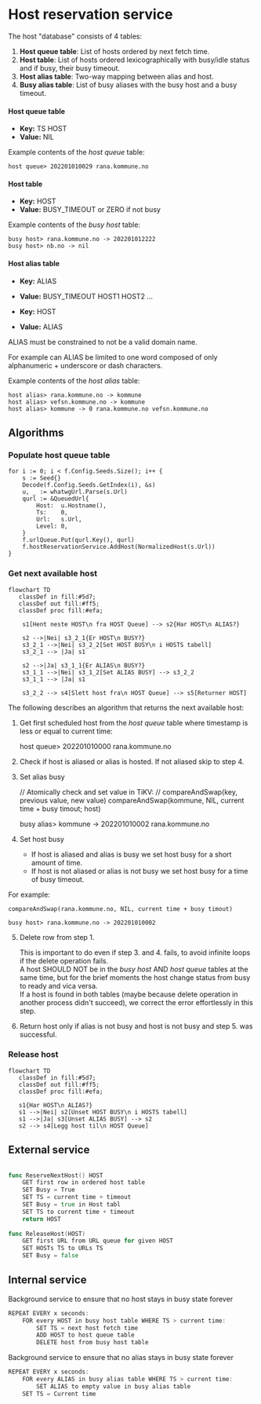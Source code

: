 # Host reservation service

The host "database" consists of 4 tables:

1. **Host queue table**: List of hosts ordered by next fetch time.
2. **Host table**:  List of hosts ordered lexicographically with busy/idle status and if busy, their busy timeout.
3. **Host alias table**: Two-way mapping between alias and host.
4. **Busy alias table**: List of busy aliases with the busy host and a busy timeout.

#### Host queue table
- **Key:** TS HOST
- **Value:** NIL

Example contents of the _host queue_ table:

    host queue> 202201010029 rana.kommune.no

#### Host table
- **Key:** HOST
- **Value:** BUSY_TIMEOUT or ZERO if not busy

Example contents of the _busy host_ table:

    busy host> rana.kommune.no -> 202201012222
    busy host> nb.no -> nil

#### Host alias table

- **Key:** ALIAS
- **Value:** BUSY_TIMEOUT HOST1 HOST2 ...

- **Key:** HOST
- **Value:** ALIAS

ALIAS must be constrained to not be a valid domain name.

For example can ALIAS be limited to one word composed of only alphanumeric + underscore or dash characters.

Example contents of the _host alias_ table:

    host alias> rana.kommune.no -> kommune
    host alias> vefsn.kommune.no -> kommune
    host alias> kommune -> 0 rana.kommune.no vefsn.kommune.no

## Algorithms

### Populate host queue table

	for i := 0; i < f.Config.Seeds.Size(); i++ {
		s := Seed{}
		Decode(f.Config.Seeds.GetIndex(i), &s)
		u, _ := whatwgUrl.Parse(s.Url)
		qurl := &QueuedUrl{
			Host:  u.Hostname(),
			Ts:    0,
			Url:   s.Url,
			Level: 0,
		}
		f.urlQueue.Put(qurl.Key(), qurl)
		f.hostReservationService.AddHost(NormalizedHost(s.Url))
	}

### Get next available host

```mermaid
flowchart TD
   classDef in fill:#5d7;
   classDef out fill:#ff5;
   classDef proc fill:#efa;

    s1[Hent neste HOST\n fra HOST Queue] --> s2{Har HOST\n ALIAS?}

    s2 -->|Nei| s3_2_1{Er HOST\n BUSY?}
    s3_2_1 -->|Nei| s3_2_2[Set HOST BUSY\n i HOSTS tabell]
    s3_2_1 --> |Ja| s1

    s2 -->|Ja| s3_1_1{Er ALIAS\n BUSY?}
    s3_1_1 -->|Nei| s3_1_2[Set ALIAS BUSY] --> s3_2_2
    s3_1_1 --> |Ja| s1

    s3_2_2 --> s4[Slett host fra\n HOST Queue] --> s5[Returner HOST]
```


The following describes an algorithm that returns the next available host:
1. Get first scheduled host from the _host queue_ table where timestamp
   is less or equal to current time:


    host queue> 202201010000 rana.kommune.no

2. Check if host is aliased or alias is hosted. If not aliased skip to step 4.
3. Set alias busy


    // Atomically check and set value in TiKV:
    // compareAndSwap(key, previous value, new value)
    compareAndSwap(kommune, NIL, current time + busy timout; host)

    busy alias> kommune -> 202201010002 rana.kommune.no
4. Set host busy

   * If host is aliased and alias is busy we set host busy for a short amount of time.
   * If host is not aliased or alias is not busy we set host busy for a time of busy timeout.

For example:


    compareAndSwap(rana.kommune.no, NIL, current time + busy timout)

    busy host> rana.kommune.no -> 202201010002

5. Delete row from step 1.

   This is important to do even if step 3. and 4. fails, to avoid infinite loops if
the delete operation fails. \
A host SHOULD NOT be in the _busy host_ AND _host queue_ tables at the same time,
but for the brief moments the host change status from busy to ready and vica versa. \
If a host is found in both tables (maybe because delete operation in another process didn't succeed), we correct the error effortlessly in this step.


6. Return host only if alias is not busy and host is not busy and step 5. was  successful. 

### Release host

```mermaid
flowchart TD
   classDef in fill:#5d7;
   classDef out fill:#ff5;
   classDef proc fill:#efa;

   s1{Har HOST\n ALIAS?}
   s1 -->|Nei| s2[Unset HOST BUSY\n i HOSTS tabell]
   s1 -->|Ja| s3[Unset ALIAS BUSY] --> s2
   s2 --> s4[Legg host til\n HOST Queue]
```

## External service
``` go
 
func ReserveNextHost() HOST
    GET first row in ordered host table
    SET Busy = True
    SET TS = current time + timeout 
    SET Busy = true in Host tabl
    SET TS to current time + timeout
    return HOST
    
func ReleaseHost(HOST)
    GET first URL from URL queue for given HOST
    SET HOSTs TS to URLs TS
    SET Busy = false
```

## Internal service
Background service to ensure that no host stays in busy state forever
``` go
REPEAT EVERY x seconds:
    FOR every HOST in busy host table WHERE TS > current time:
        SET TS = next host fetch time
        ADD HOST to host queue table
        DELETE host from busy host table
```

Background service to ensure that no alias stays in busy state forever
``` go
REPEAT EVERY x seconds:
    FOR every ALIAS in busy alias table WHERE TS > current time:
        SET ALIAS to empty value in busy alias table
    SET TS = Current time
```
